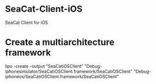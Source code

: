 # SeaCat-Client-iOS
SeaCat Client for iOS

# Create a multiarchitecture framework
lipo -create -output "SeaCatiOSClient" "Debug-iphonesimulator/SeaCatiOSClient.framework/SeaCatiOSClient" "Debug-iphoneos/SeaCatiOSClient.framework/SeaCatiOSClient"

